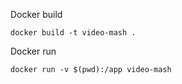 Docker build
```
docker build -t video-mash .
```


Docker run 
```
docker run -v $(pwd):/app video-mash
```